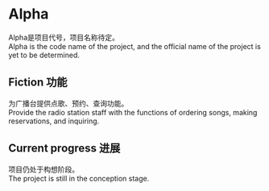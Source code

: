 # Alpha
Alpha是项目代号，项目名称待定。  
Alpha is the code name of the project, and the official name of the project is yet to be determined.
## Fiction 功能
为广播台提供点歌、预约、查询功能。  
Provide the radio station staff with the functions of ordering songs, making reservations, and inquiring.
## Current progress 进展
项目仍处于构想阶段。  
The project is still in the conception stage.
